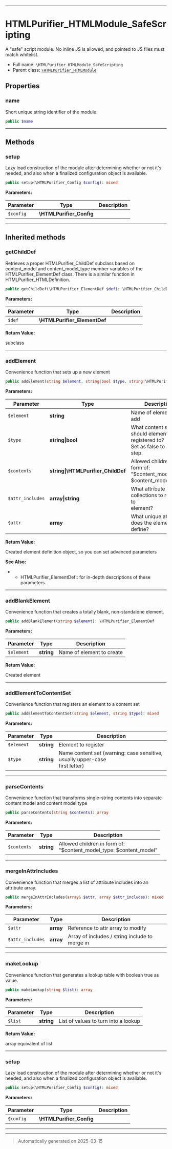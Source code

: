 ***

# HTMLPurifier_HTMLModule_SafeScripting

A "safe" script module. No inline JS is allowed, and pointed to JS
files must match whitelist.



* Full name: `\HTMLPurifier_HTMLModule_SafeScripting`
* Parent class: [`\HTMLPurifier_HTMLModule`](./HTMLPurifier_HTMLModule.md)



## Properties


### name

Short unique string identifier of the module.

```php
public $name
```






***

## Methods


### setup

Lazy load construction of the module after determining whether
or not it's needed, and also when a finalized configuration object
is available.

```php
public setup(\HTMLPurifier_Config $config): mixed
```








**Parameters:**

| Parameter | Type | Description |
|-----------|------|-------------|
| `$config` | **\HTMLPurifier_Config** |  |





***


## Inherited methods


### getChildDef

Retrieves a proper HTMLPurifier_ChildDef subclass based on
content_model and content_model_type member variables of
the HTMLPurifier_ElementDef class. There is a similar function
in HTMLPurifier_HTMLDefinition.

```php
public getChildDef(\HTMLPurifier_ElementDef $def): \HTMLPurifier_ChildDef
```








**Parameters:**

| Parameter | Type | Description |
|-----------|------|-------------|
| `$def` | **\HTMLPurifier_ElementDef** |  |


**Return Value:**

subclass




***

### addElement

Convenience function that sets up a new element

```php
public addElement(string $element, string|bool $type, string|\HTMLPurifier_ChildDef $contents, array|string $attr_includes = array(), array $attr = array()): \HTMLPurifier_ElementDef
```








**Parameters:**

| Parameter | Type | Description |
|-----------|------|-------------|
| `$element` | **string** | Name of element to add |
| `$type` | **string&#124;bool** | What content set should element be registered to?<br />Set as false to skip this step. |
| `$contents` | **string&#124;\HTMLPurifier_ChildDef** | Allowed children in form of:<br />&quot;$content_model_type: $content_model&quot; |
| `$attr_includes` | **array&#124;string** | What attribute collections to register to<br />element? |
| `$attr` | **array** | What unique attributes does the element define? |


**Return Value:**

Created element definition object, so you
can set advanced parameters




**See Also:**

*  - HTMLPurifier_ElementDef:: for in-depth descriptions of these parameters.

***

### addBlankElement

Convenience function that creates a totally blank, non-standalone
element.

```php
public addBlankElement(string $element): \HTMLPurifier_ElementDef
```








**Parameters:**

| Parameter | Type | Description |
|-----------|------|-------------|
| `$element` | **string** | Name of element to create |


**Return Value:**

Created element




***

### addElementToContentSet

Convenience function that registers an element to a content set

```php
public addElementToContentSet(string $element, string $type): mixed
```








**Parameters:**

| Parameter | Type | Description |
|-----------|------|-------------|
| `$element` | **string** | Element to register |
| `$type` | **string** | Name content set (warning: case sensitive, usually upper-case<br />first letter) |





***

### parseContents

Convenience function that transforms single-string contents
into separate content model and content model type

```php
public parseContents(string $contents): array
```








**Parameters:**

| Parameter | Type | Description |
|-----------|------|-------------|
| `$contents` | **string** | Allowed children in form of:<br />&quot;$content_model_type: $content_model&quot; |





***

### mergeInAttrIncludes

Convenience function that merges a list of attribute includes into
an attribute array.

```php
public mergeInAttrIncludes(array& $attr, array $attr_includes): mixed
```








**Parameters:**

| Parameter | Type | Description |
|-----------|------|-------------|
| `$attr` | **array** | Reference to attr array to modify |
| `$attr_includes` | **array** | Array of includes / string include to merge in |





***

### makeLookup

Convenience function that generates a lookup table with boolean
true as value.

```php
public makeLookup(string $list): array
```








**Parameters:**

| Parameter | Type | Description |
|-----------|------|-------------|
| `$list` | **string** | List of values to turn into a lookup |


**Return Value:**

array equivalent of list




***

### setup

Lazy load construction of the module after determining whether
or not it's needed, and also when a finalized configuration object
is available.

```php
public setup(\HTMLPurifier_Config $config): mixed
```








**Parameters:**

| Parameter | Type | Description |
|-----------|------|-------------|
| `$config` | **\HTMLPurifier_Config** |  |





***


***
> Automatically generated on 2025-03-15
